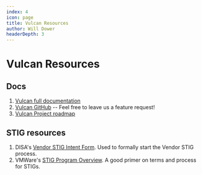 ```yaml
---
index: 4
icon: page
title: Vulcan Resources
author: Will Dower
headerDepth: 3
---
```


# Vulcan Resources

## Docs
1. [Vulcan full documentation](https://saf.mitre.org/docs/vulcan-install)
2. [Vulcan GitHub](https://github.com/mitre/vulcan) -- Feel free to leave us a feature request!
3. [Vulcan Project roadmap](https://github.com/orgs/mitre/projects/7)

## STIG resources
1. DISA's [Vendor STIG Intent Form](https://dl.dod.cyber.mil/wp-content/uploads/stigs/pdf/U_Vendor_STIG_Intent_Form.pdf). Used to formally start the Vendor STIG process.
2. VMWare's [STIG Program Overview](https://www.vmware.com/content/dam/digitalmarketing/vmware/en/pdf/docs/vmware-stig-program-overview.pdf). A good primer on terms and process for STIGs.



